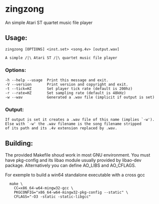 # zingzong
An simple Atari ST quartet music file player

## Usage:

    zingzong [OPTIONS] <inst.set> <song.4v> [output.wav]

    A simple /|\ Atari ST /|\ quartet music file player

### Options:
    -h --help --usage  Print this message and exit.
    -V --version       Print version and copyright and exit.
    -t --tick=HZ       Set player tick rate (default is 200hz)
    -r --rate=HZ       Set sampling rate (default is 48kHz)
    -w --wav           Generated a .wav file (implicit if output is set)
    
### Output:
    If output is set it creates a .wav file of this name (implies `-w').
    Else with `-w' the .wav filename is the song filename stripped
    of its path and its .4v extension replaced by .wav.

## Building:

  The provided Makefile shoud work in most GNU environment. You must have pkg-config and its libao module usually provided by libao-dev package. Alternatively you can define AO_LIBS and AO_CFLAGS.
  
  For exemple to build a win64 standalone executable with a cross gcc
  
      make \
        CC=x86_64-w64-mingw32-gcc \
        PKGCONFIG="x86_64-w64-mingw32-pkg-config --static" \
        CFLAGS="-O3 -static -static-libgcc"
